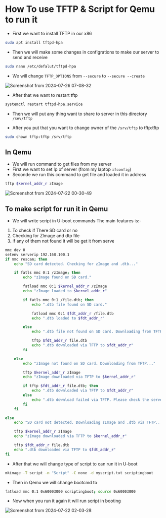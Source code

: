 # How To use TFTP & Script for Qemu to run it

- First we want to install TFTP in our x86

```bash
sudo apt install tftpd-hpa
```
- Then we will make some changes in configrations to make our server to send and receive
```bash
sudo nano /etc/defalut/tftpd-hpa
```
- We will change `TFTP_OPTIONS` from `--secure` to `--secure --create`

![Screenshot from 2024-07-26 07-08-32](https://github.com/user-attachments/assets/4da8ec0f-02f5-44b5-abb0-c3028b62c16a)

- After that we want to restart tftp

```bash
systemctl restart tftpd-hpa.service 
```
- Then we will put any thing want to share to server in this directory `/sev/tftp`

 - After you put that you want to change owner of the `/srv/tftp` to tftp:tftp
```bash
sudo chown tftp:tftp /srv/tftp
```
## In Qemu

- We will run command to get files from my server
- First we want to set Ip of server (from my laptop `ifconfig`)
- Seconde we run this command to get file and loaded it in address
```bash
tftp $kernel_addr_r zImage
```
![Screenshot from 2024-07-22 00-30-49](https://github.com/user-attachments/assets/0d6b84f9-b19f-4867-9c0a-e35beb820c31)


## To make script for run it in Qemu

- We will write script in U-boot commands The main features is:-
1. To check if There SD card or no
2. Checking for ZImage and dtp file
3. If any of them not found it will be get it from serve


```bash
mmc dev 0
setenv serverip 192.168.100.1
if mmc rescan; then
    echo "SD card detected. Checking for zImage and .dtb..."

    if fatls mmc 0:1 /zImage; then
        echo "zImage found on SD card."

        fatload mmc 0:1 $kernel_addr_r /zImage
        echo "zImage loaded to $kernel_addr_r"

        if fatls mmc 0:1 /file.dtb; then
            echo ".dtb file found on SD card."

            fatload mmc 0:1 $fdt_addr_r /file.dtb
            echo ".dtb loaded to $fdt_addr_r"

        else
            echo ".dtb file not found on SD card. Downloading from TFTP..."

            tftp $fdt_addr_r file.dtb
            echo ".dtb downloaded via TFTP to $fdt_addr_r"
        fi

    else
        echo "zImage not found on SD card. Downloading from TFTP..."

        tftp $kernel_addr_r zImage
        echo "zImage downloaded via TFTP to $kernel_addr_r"

        if tftp $fdt_addr_r file.dtb; then
            echo ".dtb downloaded via TFTP to $fdt_addr_r"
        else
            echo ".dtb download failed via TFTP. Please check the server or file."
        fi
    fi

else
    echo "SD card not detected. Downloading zImage and .dtb via TFTP..."

    tftp $kernel_addr_r zImage
    echo "zImage downloaded via TFTP to $kernel_addr_r"

    tftp $fdt_addr_r file.dtb
    echo ".dtb downloaded via TFTP to $fdt_addr_r"
fi
```
- After that we will change type of script to can run it in U-boot

```bash
mkimage -T script -n "Script" -C none -d myscript.txt scriptingboot
```
- Then in Qemu we will change bootcmd to

```bash
fatload mmc 0:1 0x60003000 scriptingboot; source 0x60003000
```
- Now when you run it again it will run script in booting

![Screenshot from 2024-07-22 02-03-28](https://github.com/user-attachments/assets/5aaff396-52b4-419c-8bc9-10fc4d0b0414)
